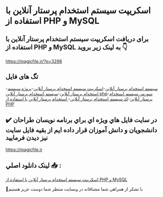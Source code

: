# اسکریپت سیستم استخدام پرستار آنلاین با استفاده از PHP و MySQL

## برای دریافت اسکریپت سیستم استخدام پرستار آنلاین با استفاده از PHP و MySQL به لینک زیر بروید 👇

https://magicfile.ir/?p=3298

## تگ های فایل

-[سیستم استخدام پرستار آنلاین](https://magicfile.ir/product/%d8%a7%d8%b3%da%a9%d8%b1%db%8c%d9%be%d8%aa-%d8%b3%db%8c%d8%b3%d8%aa%d9%85-%d8%a7%d8%b3%d8%aa%d8%ae%d8%af%d8%a7%d9%85-%d9%be%d8%b1%d8%b3%d8%aa%d8%a7%d8%b1-%d8%a2%d9%86%d9%84%d8%a7%db%8c%d9%86-php-mysql/)-[اسکریپت سیستم استخدام پرستار آنلاین](https://magicfile.ir/product/%d8%a7%d8%b3%da%a9%d8%b1%db%8c%d9%be%d8%aa-%d8%b3%db%8c%d8%b3%d8%aa%d9%85-%d8%a7%d8%b3%d8%aa%d8%ae%d8%af%d8%a7%d9%85-%d9%be%d8%b1%d8%b3%d8%aa%d8%a7%d8%b1-%d8%a2%d9%86%d9%84%d8%a7%db%8c%d9%86-php-mysql/)-[پروژه سیستم استخدام پرستار آنلاین](https://magicfile.ir/product/%d8%a7%d8%b3%da%a9%d8%b1%db%8c%d9%be%d8%aa-%d8%b3%db%8c%d8%b3%d8%aa%d9%85-%d8%a7%d8%b3%d8%aa%d8%ae%d8%af%d8%a7%d9%85-%d9%be%d8%b1%d8%b3%d8%aa%d8%a7%d8%b1-%d8%a2%d9%86%d9%84%d8%a7%db%8c%d9%86-php-mysql/)-[سیستم استخدام پرستار آنلاین php](https://magicfile.ir/product/%d8%a7%d8%b3%da%a9%d8%b1%db%8c%d9%be%d8%aa-%d8%b3%db%8c%d8%b3%d8%aa%d9%85-%d8%a7%d8%b3%d8%aa%d8%ae%d8%af%d8%a7%d9%85-%d9%be%d8%b1%d8%b3%d8%aa%d8%a7%d8%b1-%d8%a2%d9%86%d9%84%d8%a7%db%8c%d9%86-php-mysql/)-[سورس سیستم استخدام پرستار آنلاین](https://magicfile.ir/product/%d8%a7%d8%b3%da%a9%d8%b1%db%8c%d9%be%d8%aa-%d8%b3%db%8c%d8%b3%d8%aa%d9%85-%d8%a7%d8%b3%d8%aa%d8%ae%d8%af%d8%a7%d9%85-%d9%be%d8%b1%d8%b3%d8%aa%d8%a7%d8%b1-%d8%a2%d9%86%d9%84%d8%a7%db%8c%d9%86-php-mysql/)-[کد سیستم استخدام پرستار آنلاین](https://magicfile.ir/product/%d8%a7%d8%b3%da%a9%d8%b1%db%8c%d9%be%d8%aa-%d8%b3%db%8c%d8%b3%d8%aa%d9%85-%d8%a7%d8%b3%d8%aa%d8%ae%d8%af%d8%a7%d9%85-%d9%be%d8%b1%d8%b3%d8%aa%d8%a7%d8%b1-%d8%a2%d9%86%d9%84%d8%a7%db%8c%d9%86-php-mysql/)-[ استخدام پرستار آنلاین با استفاده از PHP](https://magicfile.ir/product/%d8%a7%d8%b3%da%a9%d8%b1%db%8c%d9%be%d8%aa-%d8%b3%db%8c%d8%b3%d8%aa%d9%85-%d8%a7%d8%b3%d8%aa%d8%ae%d8%af%d8%a7%d9%85-%d9%be%d8%b1%d8%b3%d8%aa%d8%a7%d8%b1-%d8%a2%d9%86%d9%84%d8%a7%db%8c%d9%86-php-mysql/)

## ✔️ در سايت فايل هاي ويژه اي براي برنامه نويسان طراحان دانشجويان و دانش آموزان قرار داده ايم از بقيه فايل سايت نيز ديدن فرماييد

https://magicfile.ir


## لينک دانلود اصلي 📥 :

[اسکریپت سیستم استخدام پرستار آنلاین با استفاده از PHP و MySQL](https://magicfile.ir/product/%d8%a7%d8%b3%da%a9%d8%b1%db%8c%d9%be%d8%aa-%d8%b3%db%8c%d8%b3%d8%aa%d9%85-%d8%a7%d8%b3%d8%aa%d8%ae%d8%af%d8%a7%d9%85-%d9%be%d8%b1%d8%b3%d8%aa%d8%a7%d8%b1-%d8%a2%d9%86%d9%84%d8%a7%db%8c%d9%86-php-mysql/) 


🙏با تشکر از همراهي شما مشتاقانه در وبسایت منتظر شما دوست عزیز هستیم

